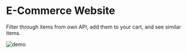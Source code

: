 E-Commerce Website
===

Filter through items from own API, add them to your cart, and see similar items.

![demo](ecommerce.gif)
